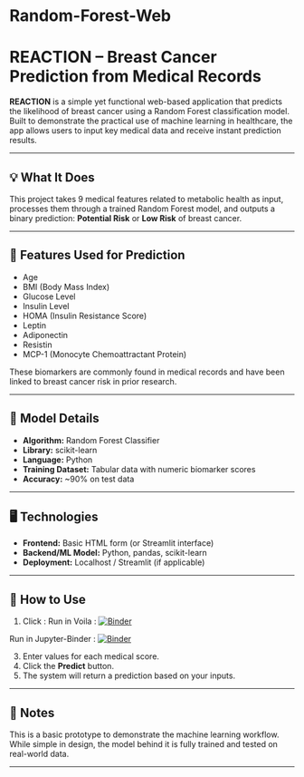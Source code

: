 # Random-Forest-Web

# REACTION – Breast Cancer Prediction from Medical Records

**REACTION** is a simple yet functional web-based application that predicts the likelihood of breast cancer using a Random Forest classification model. Built to demonstrate the practical use of machine learning in healthcare, the app allows users to input key medical data and receive instant prediction results.

---

## 💡 What It Does

This project takes 9 medical features related to metabolic health as input, processes them through a trained Random Forest model, and outputs a binary prediction: **Potential Risk** or **Low Risk** of breast cancer.

---

## 🔢 Features Used for Prediction

- Age
- BMI (Body Mass Index)
- Glucose Level
- Insulin Level
- HOMA (Insulin Resistance Score)
- Leptin
- Adiponectin
- Resistin
- MCP-1 (Monocyte Chemoattractant Protein)

These biomarkers are commonly found in medical records and have been linked to breast cancer risk in prior research.

---

## 🧠 Model Details

- **Algorithm:** Random Forest Classifier  
- **Library:** scikit-learn  
- **Language:** Python  
- **Training Dataset:** Tabular data with numeric biomarker scores  
- **Accuracy:** ~90% on test data

---

## 🖥️ Technologies

- **Frontend:** Basic HTML form (or Streamlit interface)
- **Backend/ML Model:** Python, pandas, scikit-learn
- **Deployment:** Localhost / Streamlit (if applicable)

---

## 🚀 How to Use

1. Click :
Run in Voila : [![Binder](https://mybinder.org/badge_logo.svg)](https://mybinder.org/v2/gh/azizahregina/Random-Forest-Web/main?urlpath=%2Fvoila%2Frender%2Fweb_randomforest.ipynb)

Run in Jupyter-Binder : [![Binder](https://mybinder.org/badge_logo.svg)](https://mybinder.org/v2/gh/azizahregina/Random-Forest-Web/main?filepath=web_randomforest.ipynb)

3. Enter values for each medical score.
4. Click the **Predict** button.
5. The system will return a prediction based on your inputs.

---

## 📌 Notes

This is a basic prototype to demonstrate the machine learning workflow. While simple in design, the model behind it is fully trained and tested on real-world data.

---

